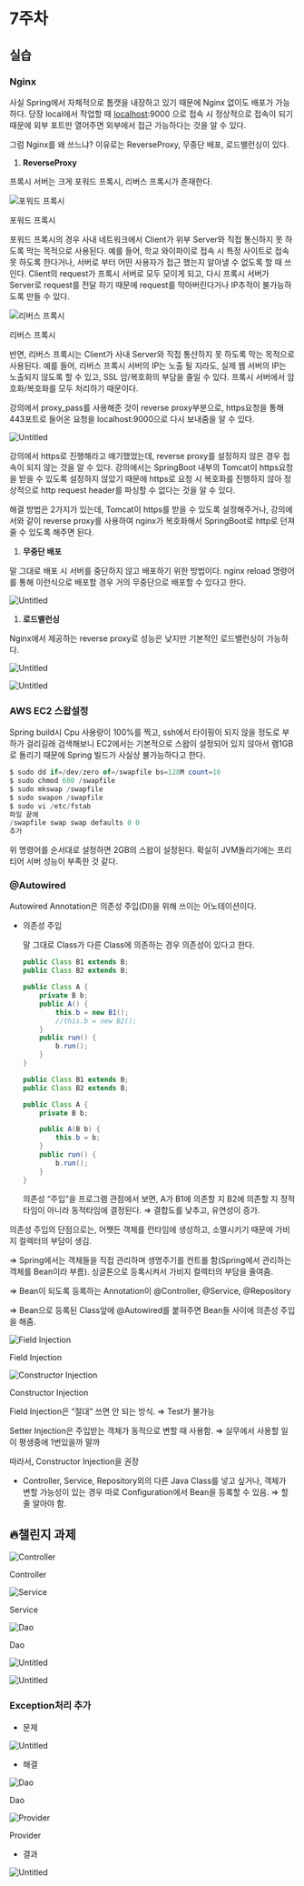 # 7주차

## 실습

### Nginx

사실 Spring에서 자체적으로 톰캣을 내장하고 있기 때문에 Nginx 없이도 배포가 가능하다. 당장 local에서 작업할 때 [localhost](http://localhost):9000 으로 접속 시 정상적으로 접속이 되기 때문에 외부 포트만 열어주면 외부에서 접근 가능하다는 것을 알 수 있다.

그럼 Nginx를 왜 쓰느냐? 이유로는 ReverseProxy, 무중단 배포, 로드밸런싱이 있다. 

1. **ReverseProxy**

프록시 서버는 크게 포워드 프록시, 리버스 프록시가 존재한다. 

![포워드 프록시](.img/Untitled.png)

포워드 프록시

포워드 프록시의 경우 사내 네트워크에서 Client가 위부 Server와 직접 통신하지 못 하도록 막는 목적으로 사용된다. 예를 들어, 학교 와이파이로 접속 시 특정 사이트로 접속 못 하도록 한다거나, 서버로 부터 어떤 사용자가 접근 했는지 알아낼 수 없도록 할 때 쓰인다. Client의 request가 프록시 서버로 모두 모이게 되고, 다시 프록시 서버가 Server로 request를 전달 하기 때문에 request를 막아버린다거나 IP추적이 불가능하도록 만들 수 있다.

![리버스 프록시](.img/Untitled%201.png)

리버스 프록시

반면, 리버스 프록시는 Client가 사내 Server와 직접 통산하지 못 하도록 막는 목적으로 사용된다. 예를 들어, 리버스 프록시 서버의 IP는 노출 될 지라도, 실제 웹 서버의 IP는 노출되지 않도록 할 수 있고, SSL 암/복호화의 부담을 줄일 수 있다. 프록시 서버에서 암호화/복호화를 모두 처리하기 때문이다. 

강의에서 proxy_pass를 사용해준 것이 reverse proxy부분으로, https요청을 통해 443포트로 들어온 요청을 localhost:9000으로 다시 보내줌을 알 수 있다.

![Untitled](.img/Untitled%202.png)

강의에서 https로 진행해라고 얘기했었는데, reverse proxy를 설정하지 않은 경우 접속이 되지 않는 것을 알 수 있다. 강의에서는 SpringBoot 내부의 Tomcat이 https요청을 받을 수 있도록 설정하지 않았기 때문에 https로 요청 시 복호화를 진행하지 않아 정상적으로 http request header를 파싱할 수 없다는 것을 알 수 있다. 

해결 방법은 2가지가 있는데, Tomcat이 https를 받을 수 있도록 설정해주거나, 강의에서와 같이 reverse proxy를 사용하여 nginx가 복호화해서 SpringBoot로 http로 던져줄 수 있도록 해주면 된다.

1. **무중단 배포**

말 그대로 배포 시 서버를 중단하지 않고 배포하기 위한 방법이다. nginx reload 명령어를 통해 이런식으로 배포할 경우 거의 무중단으로 배포할 수 있다고 한다.

![Untitled](.img/Untitled%203.png)

1. **로드밸런싱**

Nginx에서 제공하는 reverse proxy로 성능은 낮지만 기본적인 로드밸런싱이 가능하다.

![Untitled](.img/Untitled%204.png)

![Untitled](.img/Untitled%205.png)

### AWS EC2 스왑설정

Spring build시 Cpu 사용량이 100%를 찍고, ssh에서 타이핑이 되지 않을 정도로 부하가 걸리길래 검색해보니 EC2에서는 기본적으로 스왑이 설정되어 있지 않아서 램1GB로 돌리기 때문에 Spring 빌드가 사실상 불가능하다고 한다.

```sql
$ sudo dd if=/dev/zero of=/swapfile bs=128M count=16
$ sudo chmod 600 /swapfile
$ sudo mkswap /swapfile
$ sudo swapon /swapfile
$ sudo vi /etc/fstab
파일 끝에 
/swapfile swap swap defaults 0 0
추가
```

위 명령어를 순서대로 설정하면 2GB의 스왑이 설정된다. 확실히 JVM돌리기에는 프리티어 서버 성능이 부족한 것 같다.

### @Autowired

Autowired Annotation은 의존성 주입(DI)을 위해 쓰이는 어노테이션이다. 

- 의존성 주입
    
    말 그대로 Class가 다른 Class에 의존하는 경우 의존성이 있다고 한다.
    
    ```java
    public Class B1 extends B;
    public Class B2 extends B;
    
    public Class A {
    	private B b;
    	public A() {
    		this.b = new B1();
    		//this.b = new B2();
    	}
    	public run() {
    		b.run();
    	}
    }
    ```
    
    ```java
    public Class B1 extends B;
    public Class B2 extends B;
    
    public Class A {
    	private B b;
    
    	public A(B b) {
    		this.b = b;
    	}
    	public run() {
    		b.run();
    	}
    }
    ```
    
    의존성 “주입”을 프로그램 관점에서 보면, A가 B1에 의존할 지 B2에 의존할 지 정적타임이 아니라 동적타임에 결정된다. ⇒ 결합도를 낮추고, 유연성이 증가.
    

의존성 주입의 단점으로는, 어쨋든 객체를 런타임에 생성하고, 소멸시키기 때문에 가비지 컬렉터의 부담이 생김.

⇒ Spring에서는 객체들을 직접 관리하며 생명주기를 컨트롤 함(Spring에서 관리하는 객체를 Bean이라 부름). 싱글톤으로 등록시켜서 가비지 컬렉터의 부담을 줄여줌.

⇒ Bean이 되도록 등록하는 Annotation이 @Controller, @Service, @Repository

⇒ Bean으로 등록된 Class앞에 @Autowired를 붙혀주면 Bean들 사이에 의존성 주입을 해줌.

![Field Injection](.img/Untitled%206.png)

Field Injection

![Constructor Injection](.img/Untitled%207.png)

Constructor Injection

Field Injection은 “절대” 쓰면 안 되는 방식. ⇒ Test가 불가능

Setter Injection은 주입받는 객체가 동적으로 변할 때 사용함. ⇒ 실무에서 사용할 일이 평생중에 1번있을까 말까

따라서, Constructor Injection을 권장

- Controller, Service, Repository외의 다른 Java Class를 넣고 싶거나, 객체가 변할 가능성이 있는 경우 따로 Configuration에서 Bean을 등록할 수 있음. ⇒ 할 줄 알아야 함.

## 🔥챌린지 과제

![Controller](.img/Untitled%208.png)

Controller

![Service](.img/Untitled%209.png)

Service

![Dao](.img/Untitled%2010.png)

Dao

![Untitled](.img/Untitled%2011.png)

![Untitled](.img/Untitled%2012.png)

### Exception처리 추가

- 문제

![Untitled](.img/Untitled%2013.png)

- 해결

![Dao](.img/Untitled%2014.png)

Dao

![Provider](.img/Untitled%2015.png)

Provider

- 결과

![Untitled](.img/Untitled%2016.png)